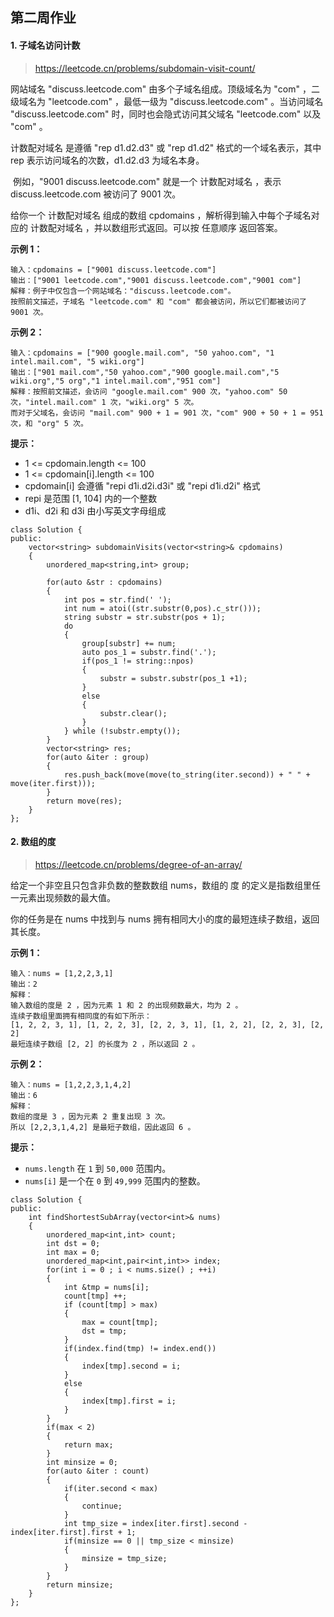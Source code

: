 ## 第二周作业

#### 1. 子域名访问计数

> https://leetcode.cn/problems/subdomain-visit-count/

网站域名 "discuss.leetcode.com" 由多个子域名组成。顶级域名为 "com" ，二级域名为 "leetcode.com" ，最低一级为 "discuss.leetcode.com" 。当访问域名 "discuss.leetcode.com" 时，同时也会隐式访问其父域名 "leetcode.com" 以及 "com" 。

计数配对域名 是遵循 "rep d1.d2.d3" 或 "rep d1.d2" 格式的一个域名表示，其中 rep 表示访问域名的次数，d1.d2.d3 为域名本身。

​	例如，"9001 discuss.leetcode.com" 就是一个 计数配对域名 ，表示 discuss.leetcode.com 被访问了 9001 次。

给你一个 计数配对域名 组成的数组 cpdomains ，解析得到输入中每个子域名对应的 计数配对域名 ，并以数组形式返回。可以按 任意顺序 返回答案。

**示例 1：**

```shell
输入：cpdomains = ["9001 discuss.leetcode.com"]
输出：["9001 leetcode.com","9001 discuss.leetcode.com","9001 com"]
解释：例子中仅包含一个网站域名："discuss.leetcode.com"。
按照前文描述，子域名 "leetcode.com" 和 "com" 都会被访问，所以它们都被访问了 9001 次。
```

**示例 2：**

```shell
输入：cpdomains = ["900 google.mail.com", "50 yahoo.com", "1 intel.mail.com", "5 wiki.org"]
输出：["901 mail.com","50 yahoo.com","900 google.mail.com","5 wiki.org","5 org","1 intel.mail.com","951 com"]
解释：按照前文描述，会访问 "google.mail.com" 900 次，"yahoo.com" 50 次，"intel.mail.com" 1 次，"wiki.org" 5 次。
而对于父域名，会访问 "mail.com" 900 + 1 = 901 次，"com" 900 + 50 + 1 = 951 次，和 "org" 5 次。
```

**提示：**

- 1 <= cpdomain.length <= 100
- 1 <= cpdomain[i].length <= 100
- cpdomain[i] 会遵循 "repi d1i.d2i.d3i" 或 "repi d1i.d2i" 格式
- repi 是范围 [1, 104] 内的一个整数
- d1i、d2i 和 d3i 由小写英文字母组成

```shell
class Solution {
public:
    vector<string> subdomainVisits(vector<string>& cpdomains)
    {
        unordered_map<string,int> group;

        for(auto &str : cpdomains)
        {
            int pos = str.find(' ');
            int num = atoi((str.substr(0,pos).c_str()));
            string substr = str.substr(pos + 1);
            do
            {
                group[substr] += num;
                auto pos_1 = substr.find('.');
                if(pos_1 != string::npos)
                {
                    substr = substr.substr(pos_1 +1);
                }
                else
                {
                    substr.clear();
                }
            } while (!substr.empty());
        }
        vector<string> res;
        for(auto &iter : group)
        {
            res.push_back(move(move(to_string(iter.second)) + " " + move(iter.first)));
        }
        return move(res);
    }
};
```

#### 2. 数组的度

> https://leetcode.cn/problems/degree-of-an-array/

给定一个非空且只包含非负数的整数数组 nums，数组的 度 的定义是指数组里任一元素出现频数的最大值。

你的任务是在 nums 中找到与 nums 拥有相同大小的度的最短连续子数组，返回其长度。

**示例 1：**

```shell
输入：nums = [1,2,2,3,1]
输出：2
解释：
输入数组的度是 2 ，因为元素 1 和 2 的出现频数最大，均为 2 。
连续子数组里面拥有相同度的有如下所示：
[1, 2, 2, 3, 1], [1, 2, 2, 3], [2, 2, 3, 1], [1, 2, 2], [2, 2, 3], [2, 2]
最短连续子数组 [2, 2] 的长度为 2 ，所以返回 2 。
```

**示例 2：**

```shell
输入：nums = [1,2,2,3,1,4,2]
输出：6
解释：
数组的度是 3 ，因为元素 2 重复出现 3 次。
所以 [2,2,3,1,4,2] 是最短子数组，因此返回 6 。
```

**提示：**

- `nums.length` 在 `1` 到 `50,000` 范围内。
- `nums[i]` 是一个在 `0` 到 `49,999` 范围内的整数。

```shell
class Solution {
public:
    int findShortestSubArray(vector<int>& nums)
    {
        unordered_map<int,int> count;
        int dst = 0;
        int max = 0;
        unordered_map<int,pair<int,int>> index;
        for(int i = 0 ; i < nums.size() ; ++i)
        {
            int &tmp = nums[i];
            count[tmp] ++;
            if (count[tmp] > max)
            {
                max = count[tmp];
                dst = tmp;
            }
            if(index.find(tmp) != index.end())
            {
                index[tmp].second = i;
            }
            else
            {
                index[tmp].first = i;
            }
        }
        if(max < 2)
        {
            return max;
        }
        int minsize = 0;
        for(auto &iter : count)
        {
            if(iter.second < max)
            {
                continue;
            }
            int tmp_size = index[iter.first].second - index[iter.first].first + 1;
            if(minsize == 0 || tmp_size < minsize)
            {
                minsize = tmp_size;
            }
        }
        return minsize;
    }
};
```

